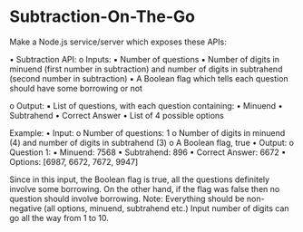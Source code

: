 # Subtraction-On-The-Go

Make a Node.js service/server which exposes these APIs:

• Subtraction API:
o Inputs:
▪ Number of questions
▪ Number of digits in minuend (first number in subtraction) and number of
  digits in subtrahend (second number in subtraction)
▪ A Boolean flag which tells each question should have some borrowing or not


o Output:
▪ List of questions, with each question containing:
• Minuend
• Subtrahend
• Correct Answer
• List of 4 possible options

Example:
• Input:
o Number of questions: 1
o Number of digits in minuend (4) and number of digits in subtrahend (3)
o A Boolean flag, true
• Output:
o Question 1:
▪ Minuend: 7568
▪ Subtrahend: 896
▪ Correct Answer: 6672
▪ Options: [6987, 6672, 7672, 9947]


Since in this input, the Boolean flag is true, all the questions definitely involve some borrowing.
On the other hand, if the flag was false then no question should involve borrowing.
Note: Everything should be non-negative (all options, minuend, subtrahend etc.)
Input number of digits can go all the way from 1 to 10.

